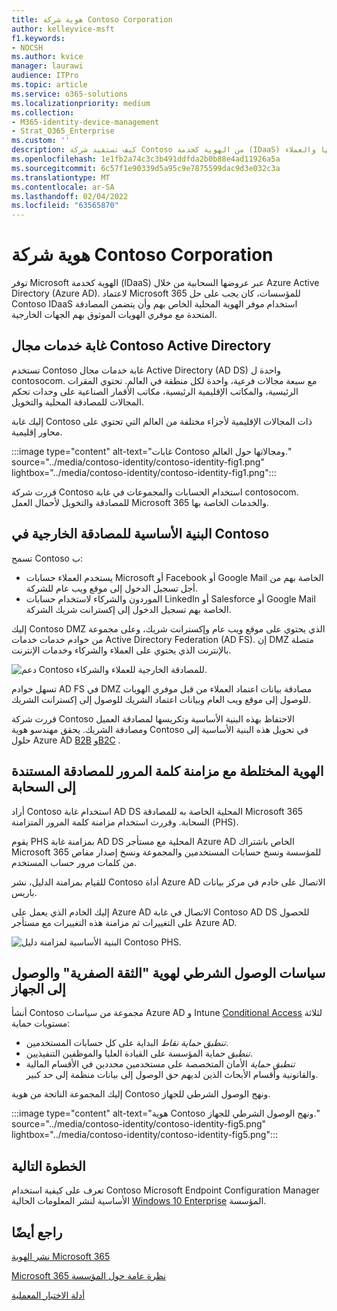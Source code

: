 ```yaml
---
title: هوية شركة Contoso Corporation
author: kelleyvice-msft
f1.keywords:
- NOCSH
ms.author: kvice
manager: laurawi
audience: ITPro
ms.topic: article
ms.service: o365-solutions
ms.localizationpriority: medium
ms.collection:
- M365-identity-device-management
- Strat_O365_Enterprise
ms.custom: ''
description: كيف تستفيد شركة Contoso من الهوية كخدمة (IDaaS) وتوفر المصادقة المستندة إلى السحابة لموظفيها والمصادقة الخارجية لشركائها والعملاء.
ms.openlocfilehash: 1e1fb2a74c3c3b491ddfda2b0b88e4ad11926a5a
ms.sourcegitcommit: 6c57f1e90339d5a95c9e7875599dac9d3e032c3a
ms.translationtype: MT
ms.contentlocale: ar-SA
ms.lasthandoff: 02/04/2022
ms.locfileid: "63565870"
---
```

# <a name="identity-for-the-contoso-corporation"></a>هوية شركة Contoso Corporation

توفر Microsoft الهوية كخدمة (IDaaS) عبر عروضها السحابية من خلال Azure Active Directory (Azure AD). لاعتماد Microsoft 365 للمؤسسات، كان يجب على حل Contoso IDaaS استخدام موفر الهوية المحلية الخاص بهم وأن يتضمن المصادقة المتحدة مع موفري الهويات الموثوق بهم الجهات الخارجية.

## <a name="the-contoso-active-directory-domain-services-forest"></a>غابة خدمات مجال Contoso Active Directory

تستخدم Contoso غابة خدمات مجال Active Directory (AD DS) واحدة ل contosocom\. مع سبعة مجالات فرعية، واحدة لكل منطقة في العالم. تحتوي المقرات الرئيسية، والمكاتب الإقليمية الرئيسية، مكاتب الأقمار الصناعية على وحدات تحكم المجالات للمصادقة المحلية والتخويل.

إليك غابة Contoso ذات المجالات الإقليمية لأجزاء مختلفة من العالم التي تحتوي على محاور إقليمية.

:::image type="content" alt-text="غابات Contoso ومجالاتها حول العالم." source="../media/contoso-identity/contoso-identity-fig1.png" lightbox="../media/contoso-identity/contoso-identity-fig1.png":::
 
قررت شركة Contoso استخدام الحسابات والمجموعات في غابة contosocom\. للمصادقة والتخويل لأحمال العمل Microsoft 365 والخدمات الخاصة بها.

## <a name="the-contoso-federated-authentication-infrastructure"></a>البنية الأساسية للمصادقة الخارجية في Contoso

تسمح Contoso ب:

- يستخدم العملاء حسابات Microsoft أو Facebook أو Google Mail الخاصة بهم من أجل تسجيل الدخول إلى موقع ويب عام للشركة.
- الموردون والشركاء لاستخدام حسابات LinkedIn أو Salesforce أو Google Mail الخاصة بهم تسجيل الدخول إلى إكسترانت شريك الشركة.

إليك Contoso DMZ الذي يحتوي على موقع ويب عام وإكسترانت شريك، وعلى مجموعة من خوادم خدمات خدمات Active Directory Federation (AD FS). إن DMZ متصلة بالإنترنت الذي يحتوي على العملاء والشركاء وخدمات الإنترنت.

![دعم Contoso للمصادقة الخارجية للعملاء والشركاء.](../media/contoso-identity/contoso-identity-fig2.png)
 
تسهل خوادم AD FS في DMZ مصادقة بيانات اعتماد العملاء من قبل موفري الهويات للوصول إلى موقع ويب العام وبيانات اعتماد الشريك للوصول إلى إكسترانت الشريك.

قررت شركة Contoso الاحتفاظ بهذه البنية الأساسية وتكريسها لمصادقة العميل ومصادقة الشريك. يحقق مهندسو هوية Contoso في تحويل هذه البنية الأساسية إلى حلول Azure AD [B2B](/azure/active-directory/b2b/hybrid-organizations) [وB2C](/azure/active-directory-b2c/solution-articles) .

## <a name="hybrid-identity-with-password-hash-synchronization-for-cloud-based-authentication"></a>الهوية المختلطة مع مزامنة كلمة المرور للمصادقة المستندة إلى السحابة

أراد Contoso استخدام غابة AD DS المحلية الخاصة به للمصادقة Microsoft 365 السحابة. وقررت استخدام مزامنة كلمة المرور المتزامنة (PHS).

يقوم PHS بمزامنة غابة AD DS المحلية مع مستأجر Azure AD الخاص باشتراك Microsoft 365 للمؤسسة ونسخ حسابات المستخدمين والمجموعة ونسخ إصدار مفاص من كلمات مرور حساب المستخدم.

للقيام بمزامنة الدليل، نشر Contoso أداة Azure AD الاتصال على خادم في مركز بيانات باريس.

إليك الخادم الذي يعمل على Azure AD الاتصال في غابة Contoso AD DS للحصول على التغييرات ثم مزامنة هذه التغييرات مع مستأجر Azure AD.

![البنية الأساسية لمزامنة دليل Contoso PHS.](../media/contoso-identity/contoso-identity-fig4.png)
 
## <a name="conditional-access-policies-for-zero-trust-identity-and-device-access"></a>سياسات الوصول الشرطي لهوية "الثقة الصفرية" والوصول إلى الجهاز

أنشأ Contoso مجموعة من سياسات Azure AD و Intune [Conditional Access](../security/office-365-security/identity-access-policies.md) لثلاثة مستويات حماية:

- *تنطبق حماية نقاط* البداية على كل حسابات المستخدمين.
- *تنطبق* حماية المؤسسة على القيادة العليا والموظفين التنفيذيين.
- *تنطبق حماية* الأمان المتخصصة على مستخدمين محددين في الأقسام المالية والقانونية وأقسام الأبحاث الذين لديهم حق الوصول إلى بيانات منظمة إلى حد كبير.

إليك المجموعة الناتجة من هوية Contoso ونهج الوصول الشرطي للجهاز.

:::image type="content" alt-text="هوية Contoso ونهج الوصول الشرطي للجهاز." source="../media/contoso-identity/contoso-identity-fig5.png" lightbox="../media/contoso-identity/contoso-identity-fig5.png":::
 
## <a name="next-step"></a>الخطوة التالية

تعرف على كيفية استخدام Contoso Microsoft Endpoint Configuration Manager الأساسية لنشر المعلومات الحالية [Windows 10 Enterprise](contoso-win10.md) المؤسسة.

## <a name="see-also"></a>راجع أيضًا

[نشر الهوية Microsoft 365](deploy-identity-solution-overview.md)

[Microsoft 365 نظرة عامة حول المؤسسة](microsoft-365-overview.md)

[أدلة الاختبار المعملية](m365-enterprise-test-lab-guides.md)